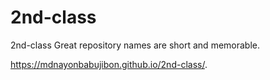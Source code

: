 # 2nd-class
2nd-class Great repository names are short and memorable.

https://mdnayonbabujibon.github.io/2nd-class/.

